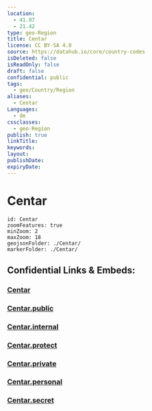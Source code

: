```yaml
---
location:
  - 41.97
  - 21.42
type: geo-Region
title: Centar
license: CC BY-SA 4.0
source: https://datahub.io/core/country-codes
isDeleted: false
isReadOnly: false
draft: false
confidential: public
tags:
  - geo/Country/Region
aliases:
  - Centar
Languages:
  - de
cssclasses:
  - geo-Region
publish: true
linkTitle:
keywords:
layout:
publishDate:
expiryDate:
---
```


# Centar

```leaflet
id: Centar
zoomFeatures: true 
minZoom: 2 
maxZoom: 18
geojsonFolder: ./Centar/
markerFolder: ./Centar/
```


## Confidential Links & Embeds: 

### [Centar](/_Standards/Earth/Continent/Europe/Europe~South/Macedonia~North/Municipalities~Macedonia/Centar.md) 

### [Centar.public](/_public/Earth/Continent/Europe/Europe~South/Macedonia~North/Municipalities~Macedonia/Centar.public.md) 

### [Centar.internal](/_internal/Earth/Continent/Europe/Europe~South/Macedonia~North/Municipalities~Macedonia/Centar.internal.md) 

### [Centar.protect](/_protect/Earth/Continent/Europe/Europe~South/Macedonia~North/Municipalities~Macedonia/Centar.protect.md) 

### [Centar.private](/_private/Earth/Continent/Europe/Europe~South/Macedonia~North/Municipalities~Macedonia/Centar.private.md) 

### [Centar.personal](/_personal/Earth/Continent/Europe/Europe~South/Macedonia~North/Municipalities~Macedonia/Centar.personal.md) 

### [Centar.secret](/_secret/Earth/Continent/Europe/Europe~South/Macedonia~North/Municipalities~Macedonia/Centar.secret.md)

